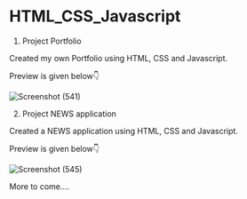# HTML_CSS_Javascript

1. Project Portfolio 

Created my own Portfolio using HTML, CSS and Javascript.

Preview is given below👇

![Screenshot (541)](https://github.com/Yogesh-160/HTML_CSS_Javascript/assets/124399567/d5f286dd-f008-4784-917b-9d92b86fce9b)



2. Project NEWS application

Created a NEWS application using HTML, CSS and  Javascript.

Preview is given below👇

![Screenshot (545)](https://github.com/Yogesh-160/HTML_CSS_Javascript/assets/124399567/15b05654-daca-478b-bd9b-83ceb7492ccf)

More to come....
